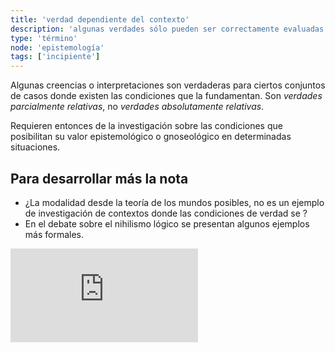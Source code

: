 ```yaml
---
title: 'verdad dependiente del contexto'
description: 'algunas verdades sólo pueden ser correctamente evaluadas si se considera el contexto de la evaluación'
type: 'término'
node: 'epistemología'
tags: ['incipiente']
---
```


Algunas creencias o interpretaciones son verdaderas para ciertos conjuntos de casos donde existen las condiciones que la fundamentan. Son *verdades parcialmente relativas*, no *verdades absolutamente relativas*.

Requieren entonces de la investigación sobre las condiciones que posibilitan su valor epistemológico o gnoseológico en determinadas situaciones.

## Para desarrollar más la nota

- ¿La modalidad desde la teoría de los mundos posibles, no es un ejemplo de investigación de contextos donde las condiciones de verdad se ?
- En el debate sobre el nihilismo lógico se presentan algunos ejemplos más formales.

<div class="embed-wrapper"><iframe src="https://www.youtube.com/embed/4B61OYuNEwI" frameborder="0" allow="accelerometer; autoplay; clipboard-write; encrypted-media; gyroscope; picture-in-picture" allowfullscreen></iframe></div>

